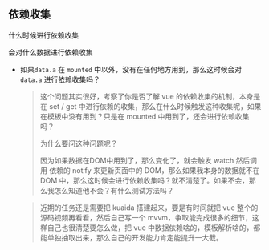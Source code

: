 ## 依赖收集

什么时候进行依赖收集

会对什么数据进行依赖收集

- 如果`data.a` 在 `mounted` 中以外，没有在任何地方用到，那么这时候会对`data.a` 进行依赖收集吗？ 

  > 这个问题其实很好，考察了你是否了解 vue 的依赖收集的机制，本身是在 set / get 中进行依赖的收集，那么在什么时候触发这种收集呢，如果在模板中没有用到？只是在 mounted 中用到了，还会进行依赖收集吗？
  >
  > 为什么要问这种问题呢？
  >
  > 因为如果数据在DOM中用到了，那么变化了，就会触发 watch 然后调用 依赖的 notify 来更新页面中的 DOM，那么如果我本身的数据就不在 DOM 中，那么这时候会进行依赖收集吗？就不清楚了。如果不会，那么我怎么知道他不会？有什么测试方法吗？

  > 近期的任务还是需要把 kuaida 搭建起来，要是有时间就把 vue 整个的源码视频再看看，然后自己写一个 mvvm，争取能完成很多的细节，这样自己也很清楚要怎么做，把 vue 中数据依赖啥的，模板解析啥的，都能单独抽取出来，那么自己的开发能力肯定能提升一大截。

